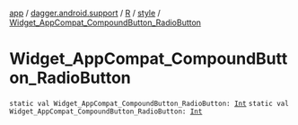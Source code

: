[app](../../../index.md) / [dagger.android.support](../../index.md) / [R](../index.md) / [style](index.md) / [Widget_AppCompat_CompoundButton_RadioButton](./-widget_-app-compat_-compound-button_-radio-button.md)

# Widget_AppCompat_CompoundButton_RadioButton

`static val Widget_AppCompat_CompoundButton_RadioButton: `[`Int`](https://kotlinlang.org/api/latest/jvm/stdlib/kotlin/-int/index.html)
`static val Widget_AppCompat_CompoundButton_RadioButton: `[`Int`](https://kotlinlang.org/api/latest/jvm/stdlib/kotlin/-int/index.html)
